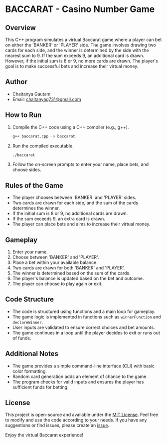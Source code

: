 # BACCARAT - Casino Number Game

## Overview
This C++ program simulates a virtual Baccarat game where a player can bet on either the 'BANKER' or 'PLAYER' side. The game involves drawing two cards for each side, and the winner is determined by the side with the nearest sum to 9. If the sum exceeds 9, an additional card is drawn. However, if the initial sum is 8 or 9, no more cards are drawn. The player's goal is to make successful bets and increase their virtual money.

## Author
- Chaitanya Gautam
- Email: chaitanyag731@gmail.com

## How to Run
1. Compile the C++ code using a C++ compiler (e.g., g++).

    ```bash
    g++ baccarat.cpp -o baccarat
    ```

2. Run the compiled executable.

    ```bash
    ./baccarat
    ```

3. Follow the on-screen prompts to enter your name, place bets, and choose sides.

## Rules of the Game
- The player chooses between 'BANKER' and 'PLAYER' sides.
- Two cards are drawn for each side, and the sum of the cards determines the winner.
- If the initial sum is 8 or 9, no additional cards are drawn.
- If the sum exceeds 9, an extra card is drawn.
- The player can place bets and aims to increase their virtual money.

## Gameplay
1. Enter your name.
2. Choose between 'BANKER' and 'PLAYER'.
3. Place a bet within your available balance.
4. Two cards are drawn for both 'BANKER' and 'PLAYER'.
5. The winner is determined based on the sum of the cards.
6. The player's balance is updated based on the bet and outcome.
7. The player can choose to play again or exit.

## Code Structure
- The code is structured using functions and a main loop for gameplay.
- The game logic is implemented in functions such as `winnerFunction` and `declareWinner`.
- User inputs are validated to ensure correct choices and bet amounts.
- The game continues in a loop until the player decides to exit or runs out of funds.

## Additional Notes
- The game provides a simple command-line interface (CLI) with basic color formatting.
- Random card generation adds an element of chance to the game.
- The program checks for valid inputs and ensures the player has sufficient funds for betting.

## License
This project is open-source and available under the [MIT License](LICENSE). Feel free to modify and use the code according to your needs. If you have any suggestions or find issues, please create an [issue](https://github.com/yourusername/baccarat/issues).

Enjoy the virtual Baccarat experience!
